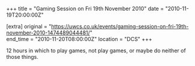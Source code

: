 +++
title = "Gaming Session on Fri 19th November 2010"
date = "2010-11-19T20:00:00Z"

[extra]
original = "https://uwcs.co.uk/events/gaming-session-on-fri-19th-november-2010-1474489044481/"    
end_time = "2010-11-20T08:00:00Z"
location = "DCS"
+++

12 hours in which to play games, not play games, or maybe do neither of those things.

